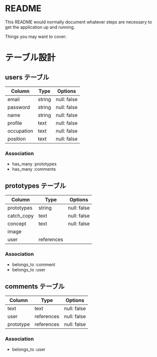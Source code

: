 # README

This README would normally document whatever steps are necessary to get the
application up and running.

Things you may want to cover:

# テーブル設計

## users テーブル

| Column     | Type   | Options     |
| ---------- | ------ | ----------- |
| email      | string | null: false |
| password   | string | null: false |
| name       | string | null: false |
| profile    | text   | null: false |
| occupation | text   | null: false |
| position   | text   | null: false |

### Association

- has_many :prototypes
- has_many :comments


## prototypes テーブル

| Column     | Type       | Options     |
| ---------- | ---------- | ----------- |
| prototypes | string     | null: false |
| catch_copy | text       | null: false |
| concept    | text       | null: false |
| image      |
| user       | references |

### Association

- belongs_to :comment
- belongs_to :user


## comments テーブル

| Column    | Type       | Options     |
| --------- | ---------- | ----------- |
| text      | text       | null: false |
| user      | references | null: false |
| prototype | references | null: false |

### Association

- belongs_to :user